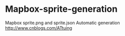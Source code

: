 # Mapbox-sprite-generation
Mapbox sprite.png and sprite.json Automatic generation
http://www.cnblogs.com/ATtuing
